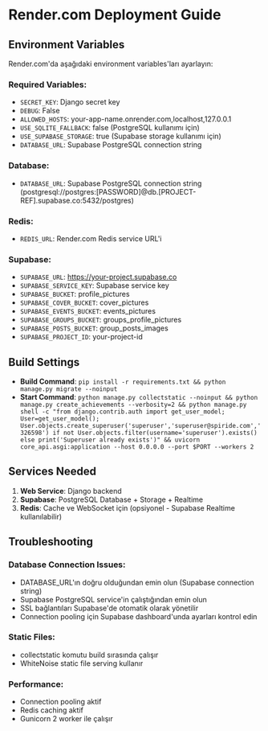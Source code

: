 # Render.com Deployment Guide

## Environment Variables

Render.com'da aşağıdaki environment variables'ları ayarlayın:

### Required Variables:
- `SECRET_KEY`: Django secret key
- `DEBUG`: False
- `ALLOWED_HOSTS`: your-app-name.onrender.com,localhost,127.0.0.1
- `USE_SQLITE_FALLBACK`: false (PostgreSQL kullanımı için)
- `USE_SUPABASE_STORAGE`: true (Supabase storage kullanımı için)
- `DATABASE_URL`: Supabase PostgreSQL connection string

### Database:
- `DATABASE_URL`: Supabase PostgreSQL connection string (postgresql://postgres:[PASSWORD]@db.[PROJECT-REF].supabase.co:5432/postgres)

### Redis:
- `REDIS_URL`: Render.com Redis service URL'i

### Supabase:
- `SUPABASE_URL`: https://your-project.supabase.co
- `SUPABASE_SERVICE_KEY`: Supabase service key
- `SUPABASE_BUCKET`: profile_pictures
- `SUPABASE_COVER_BUCKET`: cover_pictures
- `SUPABASE_EVENTS_BUCKET`: events_pictures
- `SUPABASE_GROUPS_BUCKET`: groups_profile_pictures
- `SUPABASE_POSTS_BUCKET`: group_posts_images
- `SUPABASE_PROJECT_ID`: your-project-id

## Build Settings

- **Build Command**: `pip install -r requirements.txt && python manage.py migrate --noinput`
- **Start Command**: `python manage.py collectstatic --noinput && python manage.py create_achievements --verbosity=2 && python manage.py shell -c "from django.contrib.auth import get_user_model; User=get_user_model(); User.objects.create_superuser('superuser','superuser@spiride.com','326598') if not User.objects.filter(username='superuser').exists() else print('Superuser already exists')" && uvicorn core_api.asgi:application --host 0.0.0.0 --port $PORT --workers 2`

## Services Needed

1. **Web Service**: Django backend
2. **Supabase**: PostgreSQL Database + Storage + Realtime
3. **Redis**: Cache ve WebSocket için (opsiyonel - Supabase Realtime kullanılabilir)

## Troubleshooting

### Database Connection Issues:
- DATABASE_URL'ın doğru olduğundan emin olun (Supabase connection string)
- Supabase PostgreSQL service'in çalıştığından emin olun
- SSL bağlantıları Supabase'de otomatik olarak yönetilir
- Connection pooling için Supabase dashboard'unda ayarları kontrol edin

### Static Files:
- collectstatic komutu build sırasında çalışır
- WhiteNoise static file serving kullanır

### Performance:
- Connection pooling aktif
- Redis caching aktif
- Gunicorn 2 worker ile çalışır
